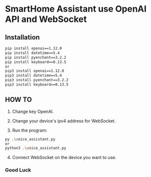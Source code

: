﻿# SmartHome Assistant use OpenAI API and WebSocket

 ## Installation 
```bash
pip install openai==1.12.0
pip install datetime==5.4
pip install pyenchant==3.2.2
pip install keyboard==0.13.5
or
pip3 install openai==1.12.0
pip3 install datetime==5.4
pip3 install pyenchant==3.2.2
pip3 install keyboard==0.13.5
```

## HOW TO
1. Change key OpenAI.

2. Change your device's ipv4 address for WebSocket.

3. Run the program:
```bash
py .\voice_assistant.py
or
python3 .\voice_assistant.py
```

4. Connect WebSocket on the device you want to use.

### Good Luck

